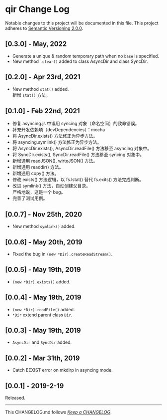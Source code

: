 #   qir Change Log

Notable changes to this project will be documented in this file. This project adheres to [Semantic Versioning 2.0.0](http://semver.org/).

##	[0.3.0] - May, 2022

*	Generate a unique & random temporary path when no `base` is specified.
*	New method `.clear()` added to class AsyncDir and class SyncDir.

##	[0.2.0] - Apr 23rd, 2021

*	New method `stat()` added.  
	新增 `stat()` 方法。

##	[0.1.0] - Feb 22nd, 2021

*	修复 asyncing.js 中误用 syncing 对象（命名空间）的致命错误。
*	补充开发依赖项（devDependencies）：mocha
*	将 AsyncDir.exists() 方法修正为异步方法。
*	将 asyncing.symlink() 方法修正为异步方法。
*	将 AsyncDir.exists(), AsyncDir.readFile() 方法移至 asyncing 对象中。
*	将 SyncDir.exists(), SyncDir.readFile() 方法移至 syncing 对象中。
*	新增通用 readJSON(), wirteJSON() 方法。
*	新增通用 readdir() 方法。
*	新增通用 copy() 方法。
*	修改 exists() 方法逻辑，以 fs.lstat() 替代 fs.exits() 方法完成判断。
*	改进 symlink() 方法，自动创建父目录。  
	严格地说，这是一个 bug。
*	完善了测试用例。

##  [0.0.7] - Nov 25th, 2020

*   New method `symlink()` added.

##	[0.0.6] - May 20th, 2019

*	Fixed the bug in `(new *Dir).createReadStream()`.

##  [0.0.5] - May 19th, 2019

*   `(new *Dir).exists()` added.

##  [0.0.4] - May 19th, 2019

*   `(new *Dir).readFile()` added.
*   `*Dir` extend parent class `Dir`.

##  [0.0.3] - May 19th, 2019

*   `AsyncDir` and `SyncDir` added.

##  [0.0.2] - Mar 31th, 2019

*   Catch EEXIST error on mkdirp in asyncing mode.

##	[0.0.1] - 2019-2-19

Released.

---
This CHANGELOG.md follows [*Keep a CHANGELOG*](http://keepachangelog.com/).

